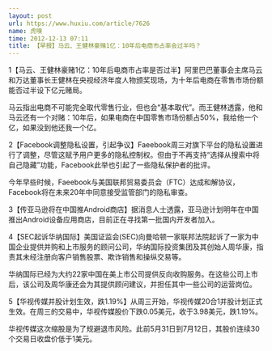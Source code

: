 ```yaml
---
layout: post
url: https://www.huxiu.com/article/7626
name: 虎嗅
time: 2012-12-13 07:11
title: 【早报】马云、王健林豪赌1亿：10年后电商市占率会过半吗？
---
```

1【马云、王健林豪赌1亿：10年后电商市占率是否过半】阿里巴巴董事会主席马云和万达董事长王健林在央视经济年度人物颁奖现场，为十年后电商在零售市场份额能否过半设下亿元赌局。

马云指出电商不可能完全取代零售行业，但也会“基本取代”。而王健林透露，他和马云还有一个对赌：10年后，如果电商在中国零售市场份额占50%，我给他一个亿，如果没到他还我一个亿。

2【Facebook调整隐私设置，引起争议】Faeebook周三对旗下平台的隐私设置进行了调整，尽管这赋予用户更多的隐私控制权。但由于不再支持“选择从搜索中将自己隐藏”功能，Facebook此举也引起了一些隐私保护者的批评。

今年早些时候，Faeebook与美国联邦贸易委员会（FTC）达成和解协议，Facebook将在未来20年中同意接受监管部门的隐私审查。

3【传亚马逊将在中国推Android商店】据消息人士透露，亚马逊计划明年在中国推出Android设备应用商店，目前正在寻找第一批国内开发者加入。

4【SEC起诉华纳国际】美国证监会(SEC)向曼哈顿一家联邦法院起诉了一家为中国企业提供并购和上市服务的顾问公司，华纳国际投资集团及其创始人周华康，指责其未经注册向客户销售股票、欺诈销售和操纵交易等。

华纳国际已经为大约22家中国在美上市公司提供反向收购服务。在这些公司上市后，该公司及周华康还会为其提供顾问建议，并担任其中一些公司的运营岗位。

5【华视传媒并股计划生效，跌1.19%】从周三开始，华视传媒20合1并股计划正式生效。在周三的交易中，华视传媒股价下跌0.05美元，收于3.98美元，跌1.19%。

华视传媒这次缩股是为了规避退市风险。此前5月31日到7月12日，其股价连续30个交易日收盘价低于1美元。

